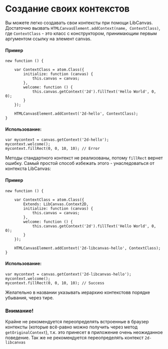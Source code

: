 Создание своих контекстов
=========================

Вы можете легко создавать свои контексты при помощи LibCanvas.
Достаточно вызвать `HTMLCanvasElement.addContext(name, ContextClass)`, где `ContextClass` - это класс с конструктором, принимающим первым аргументом ссылку на элемент canvas.

#### Пример
	new function () {

		var ContextClass = atom.Class({
			initialize: function (canvas) {
				this.canvas = canvas;
			},
			welcome: function () {
				this.canvas.getContext('2d').fillText('Hello World', 0, 0);
			}
		});

		HTMLCanvasElement.addContext('2d-hello', ContextClass);
	}

#### Использование:
	var mycontext = canvas.getContext('2d-hello');
	mycontext.welcome();
	mycontext.fillRect(0, 0, 10, 10); // Error

Методы стандартного контекст не реализованы, потому `fillRect` вернет ошибку.
Самый простой способ избежать этого - унаследоваться от контекста LibCanvas:

#### Пример
	new function () {

		var ContextClass = atom.Class({
			Extends: LibCanvas.Context2D,
			initialize: function (canvas) {
				this.canvas = canvas;
			},
			welcome: function () {
				this.canvas.getContext('2d').fillText('Hello World', 0, 0);
			}
		});

		HTMLCanvasElement.addContext('2d-libcanvas-hello', ContextClass);
	}

#### Использование:
	var mycontext = canvas.getContext('2d-libcanvas-hello');
	mycontext.welcome();
	mycontext.fillRect(0, 0, 10, 10); // Success

Желательно в названии указывать иерархию контекстовв порядке убывания, через тире.

### Внимание!
Крайне не рекомендуется переопределять встроенные в браузер контексты (которые всё-равно можно получить через метод `getOriginalContext`), т.к. это принесет в приложение очень неожиданное поведение.
Так же не рекомендуется переопределять контекст `2d-libcanvas`



